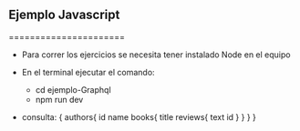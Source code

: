 ## Ejemplo Javascript

======================

- Para correr los ejercicios se necesita tener instalado Node en el equipo
- En el terminal ejecutar el comando: 
    - cd ejemplo-Graphql
    - npm run dev

- consulta:
{
  authors{
    id
    name
    books{
      title
      reviews{
        text
        id
      }
    }
  }
}